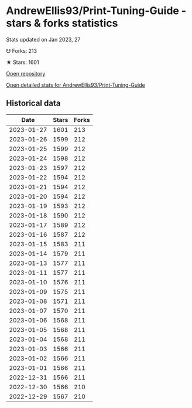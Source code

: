 # AndrewEllis93/Print-Tuning-Guide - stars & forks statistics

Stats updated on Jan 2023, 27

☋ Forks: 213

★ Stars: 1601

[Open repository](https://github.com/AndrewEllis93/Print-Tuning-Guide)

[Open detailed stats for AndrewEllis93/Print-Tuning-Guide](https://reviewgithub.com/rep/AndrewEllis93/Print-Tuning-Guide)

## Historical data
| Date | Stars | Forks |
|------|-------|-------|
| 2023-01-27 | 1601 | 213 | 
| 2023-01-26 | 1599 | 212 | 
| 2023-01-25 | 1599 | 212 | 
| 2023-01-24 | 1598 | 212 | 
| 2023-01-23 | 1597 | 212 | 
| 2023-01-22 | 1594 | 212 | 
| 2023-01-21 | 1594 | 212 | 
| 2023-01-20 | 1594 | 212 | 
| 2023-01-19 | 1593 | 212 | 
| 2023-01-18 | 1590 | 212 | 
| 2023-01-17 | 1589 | 212 | 
| 2023-01-16 | 1587 | 212 | 
| 2023-01-15 | 1583 | 211 | 
| 2023-01-14 | 1579 | 211 | 
| 2023-01-13 | 1577 | 211 | 
| 2023-01-11 | 1577 | 211 | 
| 2023-01-10 | 1576 | 211 | 
| 2023-01-09 | 1575 | 211 | 
| 2023-01-08 | 1571 | 211 | 
| 2023-01-07 | 1570 | 211 | 
| 2023-01-06 | 1568 | 211 | 
| 2023-01-05 | 1568 | 211 | 
| 2023-01-04 | 1568 | 211 | 
| 2023-01-03 | 1566 | 211 | 
| 2023-01-02 | 1566 | 211 | 
| 2023-01-01 | 1566 | 211 | 
| 2022-12-31 | 1566 | 211 | 
| 2022-12-30 | 1566 | 210 | 
| 2022-12-29 | 1567 | 210 | 

